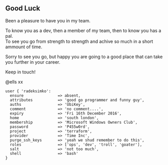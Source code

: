 
## Good Luck

Been a pleasure to have you in my team.

To know you as a dev, then a member of my team, then to know you has a pal.   
To see you go from strength to strength and achive so much in a short ammount of time.

Sorry to see you go, but happy you are going to a good place that can take you further in your career.

Keep in touch!

@ells xx


```
user { 'radeksimko':
  ensure               => absent,
  attributes           => 'good go programmer and funny guy',
  auths                => 'UbiKey',
  comment              => 'no comment....',
  expiry               => 'Fri 16th December 2016',
  home                 => 'south london',
  membership           => 'Microsoft Windows Owners Club',
  password             => 'P455w0rd',
  project              => 'terraform',
  provider             => 'Time Inc',
  purge_ssh_keys       => 'yeah we shud remember to do this',
  roles                => ['ops', 'dev', 'troll', 'goater'],
  salt                 => 'not too much',
  shell                => 'bash'
}
```

